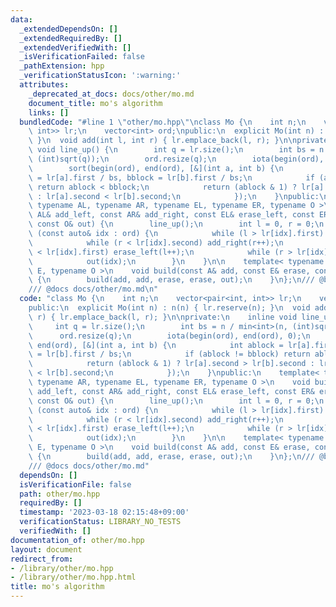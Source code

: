 ```yaml
---
data:
  _extendedDependsOn: []
  _extendedRequiredBy: []
  _extendedVerifiedWith: []
  _isVerificationFailed: false
  _pathExtension: hpp
  _verificationStatusIcon: ':warning:'
  attributes:
    _deprecated_at_docs: docs/other/mo.md
    document_title: mo's algorithm
    links: []
  bundledCode: "#line 1 \"other/mo.hpp\"\nclass Mo {\n    int n;\n    vector<pair<int,\
    \ int>> lr;\n    vector<int> ord;\npublic:\n  explicit Mo(int n) : n(n) { lr.reserve(n);\
    \ }\n  void add(int l, int r) { lr.emplace_back(l, r); }\n\nprivate:\n    inline\
    \ void line_up() {\n        int q = lr.size();\n        int bs = n / min<int>(n,\
    \ (int)sqrt(q));\n        ord.resize(q);\n        iota(begin(ord), end(ord), 0);\n\
    \        sort(begin(ord), end(ord), [&](int a, int b) {\n            int ablock\
    \ = lr[a].first / bs, bblock = lr[b].first / bs;\n            if (ablock != bblock)\
    \ return ablock < bblock;\n            return (ablock & 1) ? lr[a].second > lr[b].second\
    \ : lr[a].second < lr[b].second;\n            });\n    }\npublic:\n    template<\
    \ typename AL, typename AR, typename EL, typename ER, typename O >\n    void build(const\
    \ AL& add_left, const AR& add_right, const EL& erase_left, const ER& erase_right,\
    \ const O& out) {\n        line_up();\n        int l = 0, r = 0;\n        for\
    \ (const auto& idx : ord) {\n            while (l > lr[idx].first) add_left(--l);\n\
    \            while (r < lr[idx].second) add_right(r++);\n            while (l\
    \ < lr[idx].first) erase_left(l++);\n            while (r > lr[idx].second) erase_right(--r);\n\
    \            out(idx);\n        }\n    }\n\n    template< typename A, typename\
    \ E, typename O >\n    void build(const A& add, const E& erase, const O& out)\
    \ {\n        build(add, add, erase, erase, out);\n    }\n};\n/// @brief mo's algorithm\n\
    /// @docs docs/other/mo.md\n"
  code: "class Mo {\n    int n;\n    vector<pair<int, int>> lr;\n    vector<int> ord;\n\
    public:\n  explicit Mo(int n) : n(n) { lr.reserve(n); }\n  void add(int l, int\
    \ r) { lr.emplace_back(l, r); }\n\nprivate:\n    inline void line_up() {\n   \
    \     int q = lr.size();\n        int bs = n / min<int>(n, (int)sqrt(q));\n  \
    \      ord.resize(q);\n        iota(begin(ord), end(ord), 0);\n        sort(begin(ord),\
    \ end(ord), [&](int a, int b) {\n            int ablock = lr[a].first / bs, bblock\
    \ = lr[b].first / bs;\n            if (ablock != bblock) return ablock < bblock;\n\
    \            return (ablock & 1) ? lr[a].second > lr[b].second : lr[a].second\
    \ < lr[b].second;\n            });\n    }\npublic:\n    template< typename AL,\
    \ typename AR, typename EL, typename ER, typename O >\n    void build(const AL&\
    \ add_left, const AR& add_right, const EL& erase_left, const ER& erase_right,\
    \ const O& out) {\n        line_up();\n        int l = 0, r = 0;\n        for\
    \ (const auto& idx : ord) {\n            while (l > lr[idx].first) add_left(--l);\n\
    \            while (r < lr[idx].second) add_right(r++);\n            while (l\
    \ < lr[idx].first) erase_left(l++);\n            while (r > lr[idx].second) erase_right(--r);\n\
    \            out(idx);\n        }\n    }\n\n    template< typename A, typename\
    \ E, typename O >\n    void build(const A& add, const E& erase, const O& out)\
    \ {\n        build(add, add, erase, erase, out);\n    }\n};\n/// @brief mo's algorithm\n\
    /// @docs docs/other/mo.md"
  dependsOn: []
  isVerificationFile: false
  path: other/mo.hpp
  requiredBy: []
  timestamp: '2023-03-18 02:15:48+09:00'
  verificationStatus: LIBRARY_NO_TESTS
  verifiedWith: []
documentation_of: other/mo.hpp
layout: document
redirect_from:
- /library/other/mo.hpp
- /library/other/mo.hpp.html
title: mo's algorithm
---
```


